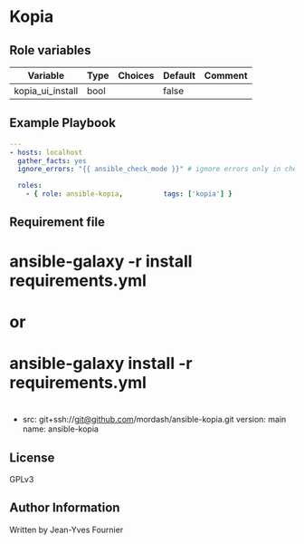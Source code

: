 Kopia
==========

Role variables
--------------

| Variable                                     | Type    | Choices                           | Default                 | Comment         |
|----------------------------------------------|---------|-----------------------------------|-------------------------|-----------------|
| kopia_ui_install                             | bool  |                                     | false                   |                 |


Example Playbook
----------------
```yml
---
- hosts: localhost
  gather_facts: yes
  ignore_errors: "{{ ansible_check_mode }}" # ignore errors only in check mode !

  roles:
    - { role: ansible-kopia,          tags: ['kopia'] }
```


Requirement file
----------------
#
# ansible-galaxy -r install requirements.yml
# or
# ansible-galaxy install -r requirements.yml
#
- src: git+ssh://git@github.com/mordash/ansible-kopia.git
  version: main
  name: ansible-kopia


License
-------

GPLv3

Author Information
------------------

Written by Jean-Yves Fournier
